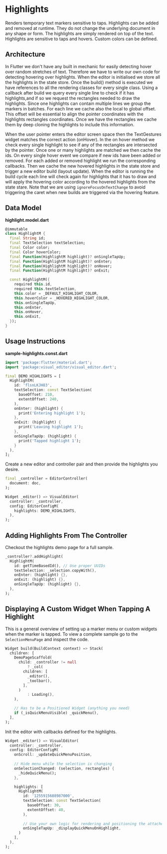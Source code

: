 # Highlights
Renders temporary text markers sensitive to taps. Highlights can be added and removed at runtime. They do not change the underlying document in any shape or form. The highlights are simply rendered on top of the text. Highlights are sensitive to taps and hovers. Custom colors can be defined.

## Architecture
In Flutter we don't have any built in mechanic for easily detecting hover over random stretches of text. Therefore we have to write our own code for detecting hovering over highlights. When the editor is initialised we store all the highlights in the state store. Once the build() method is executed we have references to all the rendering classes for every single class. Using a callback after build we query every single line to check if it has highlights,and if so we request the rectangles needed to draw the highlights. Since one highlights can contain multiple lines we group the markers in batches. For each line we cache also the local to global offset. This offset will be essential to align the pointer coordinates with the highlights rectangles coordinates. Once we have the rectangles we cache them by deep cloning the highlights to include this information.

When the user pointer enters the editor screen space then the TextGestures widget matches the correct action (onHover). In the on hover method we check every single highlight to see if any of the rectangles are intersected by the pointer. Once one or many highlights are matched we then cache the ids. On every single hover event we compare if new ids have been added or removed. For each added or removed highlight we run the corresponding callbacks. Then we cache the new hovered highlights in the state store and trigger a new editor build (layout update). When the editor is running the build cycle each line will check again for highlights that it has to draw and will apply the hovering color according to the hovered highlights from the state stare.  Note that we are using `ignoreFocusOnTextChange` to avoid triggering the caret when new builds are triggered via the hovering feature.


## Data Model
**highlight.model.dart**
```dart
@immutable
class HighlightM {
  final String id;
  final TextSelection textSelection;
  final Color color;
  final Color hoverColor;
  final Function(HighlightM highlight)? onSingleTapUp;
  final Function(HighlightM highlight)? onEnter;
  final Function(HighlightM highlight)? onHover;
  final Function(HighlightM highlight)? onExit;

  const HighlightM({
    required this.id,
    required this.textSelection,
    this.color = _DEFAULT_HIGHLIGHT_COLOR,
    this.hoverColor = _HOVERED_HIGHLIGHT_COLOR,
    this.onSingleTapUp,
    this.onEnter,
    this.onHover,
    this.onExit,
  });
}
```

## Usage Instructions
**sample-highlights.const.dart**
```dart
import 'package:flutter/material.dart';
import 'package:visual_editor/visual_editor.dart';

final DEMO_HIGHLIGHTS = [
  HighlightM(
    id: 'flsnLKJH83',
    textSelection: const TextSelection(
      baseOffset: 210,
      extentOffset: 240,
    ),
    onEnter: (highlight) {
      print('Entering highlight 1');
    },
    onExit: (highlight) {
      print('Leaving highlight 1');
    },
    onSingleTapUp: (highlight) {
      print('Tapped highlight 1');
    }
  ),
];
```

Create a new editor and controller pair and then provide the highlights you desire.

```dart
final _controller = EditorController(
  document: doc,
);
```
```dart
Widget _editor() => VisualEditor(
  controller: _controller,
  config: EditorConfigM(
    highlights: DEMO_HIGHLIGHTS,
  ),
);
```

## Adding Highlights From The Controller
Checkout the highlights demo page for a full sample.

```dart
_controller?.addHighlight(
  HighlightM(
    id: getTimeBasedId(), // Use proper UUIDs
    textSelection: _selection.copyWith(),
    onEnter: (highlight) {},
    onExit: (highlight) {},
    onSingleTapUp: (highlight) {},
  ),
);
```

## Displaying A Custom Widget When Tapping A Highlight

This is a general overview of setting up a marker menu or custom widgets when the marker is tapped. To view a complete sample go to the `SelectionMenuPage` and inspect the code.

```dart
Widget build(BuildContext context) => Stack(
  children: [
    DemoPageScaffold(
      child: _controller != null
          ? _col(
        children: [
          _editor(),
          _toolbar(),
        ],
      )
          : Loading(),
    ),

    // Has to be a Positioned Widget (anything you need)
    if (_isQuickMenuVisible) _quickMenu(),
  ],
);
```

Init the editor with callbacks defined for the highlights.

```dart
Widget _editor() => VisualEditor(
  controller: _controller,
  config: EditorConfigM(
    onScroll: _updateQuickMenuPosition,
    
    // Hide menu while the selection is changing
    onSelectionChanged: (selection, rectangles) {
      _hideQuickMenu();
    },

    highlights: [
      HighlightM(
        id: '1255915688987000',
        textSelection: const TextSelection(
          baseOffset: 30,
          extentOffset: 40,
        ),
        
        // Use your own logic for rendering and positioning the attached widget(s)
        onSingleTapUp: _displayQuickMenuOnHighlight,
      )
    ],
  ),
);
```


